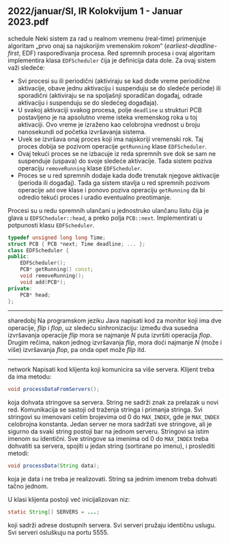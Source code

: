2022/januar/SI, IR Kolokvijum 1 - Januar 2023.pdf
--------------------------------------------------------------------------------
schedule
Neki sistem za rad u realnom vremenu (real-time) primenjuje algoritam „prvo onaj sa najskorijim vremenskim rokom“ (*earliest-deadline-first*, EDF) raspoređivanja procesa. Red spremnih procesa i ovaj algoritam implementira klasa `EDFScheduler` čija je definicija data dole. Za ovaj sistem važi sledeće:

- Svi procesi su ili periodični (aktiviraju se kad dođe vreme periodične aktivacije, obave jednu aktivaciju i suspenduju se do sledeće periode) ili sporadični (aktiviraju se na spoljašnji sporadičan događaj, odrade aktivaciju i suspenduju se do sledećeg događaja).
- U svakoj aktivaciji svakog procesa, polje `deadline` u strukturi PCB postavljeno je na apsolutno vreme isteka vremenskog roka u toj aktivaciji. Ovo vreme je izraženo kao celobrojna vrednost u broju nanosekundi od početka izvršavanja sistema.
- Uvek se izvršava onaj proces koji ima najskoriji vremenski rok. Taj proces dobija se pozivom operacije `getRunning` klase `EDFScheduler`.
- Ovaj tekući proces se ne izbacuje iz reda spremnih sve dok se sam ne suspenduje (uspava) do svoje sledeće aktivacije. Tada sistem poziva operaciju `removeRunning` klase `EDFScheduler`.
- Proces se u red spremnih dodaje kada dođe trenutak njegove aktivacije (perioda ili događaj). Tada ga sistem stavlja u red spremnih pozivom operacije `add` ove klase i ponovo poziva operaciju `getRunning` da bi odredio tekući proces i uradio eventualno preotimanje.

Procesi su u redu spremnih ulančani u jednostruko ulančanu listu čija je glava u `EDFSCheduler::head`, a preko polja `PCB::next`. Implementirati u potpunosti klasu `EDFScheduler`.
```cpp
typedef unsigned long long Time;
struct PCB { PCB *next; Time deadline; ... };
class EDFScheduler {
public:
    EDFScheduler();
    PCB* getRunning() const;
    void removeRunning();
    void add(PCB*);
private:
    PCB* head;
};
```

--------------------------------------------------------------------------------
sharedobj
Na programskom jeziku Java napisati kod za monitor koji ima dve operacije, *flip* i *flop*, uz sledeću sinhronizaciju: između dva susedna izvršavanja operacije *flip* mora se najmanje *N* puta izvršiti operacija *flop*. Drugim rečima, nakon jednog izvršavanja *flip*, mora doći najmanje *N* (može i više) izvršavanja *flop*, pa onda opet može *flip* itd.

--------------------------------------------------------------------------------
network
Napisati kod klijenta koji komunicira sa više servera. Klijent treba da ima metodu:
```java
void processDataFromServers();
```
koja dohvata stringove sa servera. String ne sadrži znak za prelazak u novi red. Komunikacija se sastoji od traženja stringa i primanja stringa. Svi stringovi su imenovani celim brojevima od 0 do `MAX_INDEX`, gde je `MAX_INDEX` celobrojna konstanta. Jedan server ne mora sadržati sve stringove, ali je sigurno da svaki string postoji bar na jednom serveru. Stringovi sa istim imenom su identični. Sve stringove sa imenima od 0 do `MAX_INDEX` treba dohvatiti sa servera, spojiti u jedan string (sortirane po imenu), i proslediti metodi:
```java
void processData(String data);
```
koja je data i ne treba je realizovati. String sa jednim imenom treba dohvati tačno jednom.

U klasi klijenta postoji već inicijalizovan niz:
```java
static String[] SERVERS = ...;
```
koji sadrži adrese dostupnih servera. Svi serveri pružaju identičnu uslugu. Svi serveri osluškuju na portu 5555.
